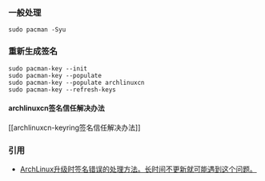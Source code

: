 
### 一般处理

```
sudo pacman -Syu
```

### 重新生成签名

```
sudo pacman-key --init
sudo pacman-key --populate
sudo pacman-key --populate archlinuxcn
sudo pacman-key --refresh-keys
```

#### archlinuxcn签名信任解决办法

[[archlinuxcn-keyring签名信任解决办法]]

### 引用

- [ArchLinux升级时签名错误的处理方法。长时间不更新就可能遇到这个问题。](https://www.cnblogs.com/codeaaa/p/6844331.html)